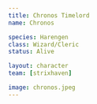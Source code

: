 ```yaml
---
title: Chronos Timelord
name: Chronos

species: Harengen
class: Wizard/Cleric
status: Alive

layout: character
team: [strixhaven]

image: chronos.jpeg
---
```


